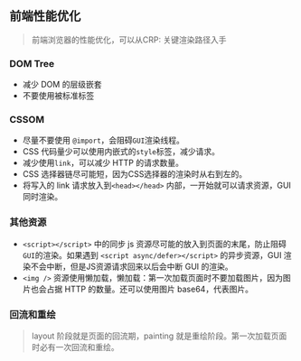 ## 前端性能优化
> 前端浏览器的性能优化，可以从CRP: 关键渲染路径入手
### DOM Tree
* 减少 DOM 的层级嵌套
* 不要使用被标准标签

### CSSOM
* 尽量不要使用 `@import`，会阻碍`GUI`渲染线程。
* CSS 代码量少可以使用内嵌式的`style`标签，减少请求。
* 减少使用`link`，可以减少 HTTP 的请求数量。
* CSS 选择器链尽可能短，因为CSS选择器的渲染时从右到左的。
* 将写入的 link 请求放入到`<head></head>` 内部，一开始就可以请求资源，GUI同时渲染。 

### 其他资源
* `<script></script>` 中的同步 js 资源尽可能的放入到页面的末尾，防止阻碍`GUI`的渲染。如果遇到 `<script async/defer></script>` 的异步资源，GUI 渲染不会中断，但是JS资源请求回来以后会中断 GUI 的渲染。
* `<img />` 资源使用懒加载，懒加载：第一次加载页面时不要加载图片，因为图片也会占据 HTTP 的数量。还可以使用图片 base64，代表图片。

### 回流和重绘
> layout 阶段就是页面的回流期，painting 就是重绘阶段。第一次加载页面时必有一次回流和重绘。

